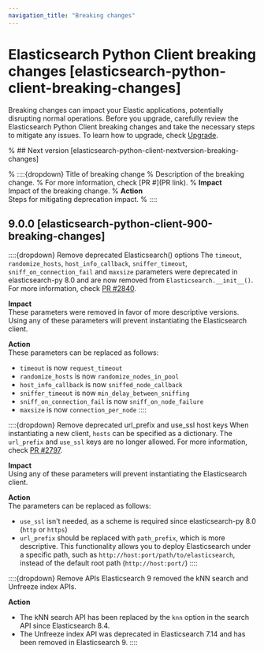 ```yaml
---
navigation_title: "Breaking changes"
---
```


# Elasticsearch Python Client breaking changes [elasticsearch-python-client-breaking-changes]
Breaking changes can impact your Elastic applications, potentially disrupting normal operations. Before you upgrade, carefully review the Elasticsearch Python Client breaking changes and take the necessary steps to mitigate any issues. To learn how to upgrade, check [Upgrade](docs-content://deploy-manage/upgrade.md).

% ## Next version [elasticsearch-python-client-nextversion-breaking-changes]

% ::::{dropdown} Title of breaking change 
% Description of the breaking change.
% For more information, check [PR #](PR link).
% **Impact**<br> Impact of the breaking change.
% **Action**<br> Steps for mitigating deprecation impact.
% ::::

## 9.0.0 [elasticsearch-python-client-900-breaking-changes]

::::{dropdown} Remove deprecated Elasticsearch() options
The `timeout`, `randomize_hosts`, `host_info_callback`, `sniffer_timeout`, `sniff_on_connection_fail` and `maxsize` parameters were deprecated in elasticsearch-py 8.0 and are now removed from `Elasticsearch.__init__()`.
For more information, check [PR #2840](https://github.com/elastic/elasticsearch-py/pull/2840).

**Impact**<br> These parameters were removed in favor of more descriptive versions. Using any of these parameters will prevent instantiating the Elasticsearch client.

**Action**<br> These parameters can be replaced as follows:
 * `timeout` is now `request_timeout`
 * `randomize_hosts` is now `randomize_nodes_in_pool`
 * `host_info_callback` is now `sniffed_node_callback`
 * `sniffer_timeout` is now `min_delay_between_sniffing`
 * `sniff_on_connection_fail` is now `sniff_on_node_failure`
 * `maxsize` is now `connection_per_node`
::::

::::{dropdown} Remove deprecated url_prefix and use_ssl host keys
When instantiating a new client, `hosts` can be specified as a dictionary. The `url_prefix` and `use_ssl` keys are no longer allowed.
For more information, check [PR #2797](https://github.com/elastic/elasticsearch-py/pull/2797).

**Impact**<br>
Using any of these parameters will prevent instantiating the Elasticsearch client.

**Action**<br>
The parameters can be replaced as follows:
 * `use_ssl` isn't needed, as a scheme is required since elasticsearch-py 8.0 (`http` or `https`)
 * `url_prefix` should be replaced with `path_prefix`, which is more descriptive. This functionality allows you to deploy Elasticsearch under a specific path, such as `http://host:port/path/to/elasticsearch`, instead of the default root path (`http://host:port/`)
::::

::::{dropdown} Remove APIs
Elasticsearch 9 removed the kNN search and Unfreeze index APIs.

**Action**<br>
 * The kNN search API has been replaced by the `knn` option in the search API since Elasticsearch 8.4.
 * The Unfreeze index API was deprecated in Elasticsearch 7.14 and has been removed in Elasticsearch 9.
 ::::
